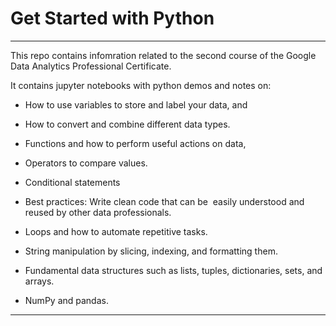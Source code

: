 # Get Started with Python

---

This repo contains infomration related to the second course of the Google Data Analytics Professional Certificate.

It contains jupyter notebooks with python demos and notes on:

- How to use variables to store and label your data, and 

- How to convert and combine different data types. 

- Functions and how to perform useful actions on data,

- Operators to compare values. 

- Conditional statements 

- Best practices: Write clean code that can be 
easily understood and reused by other data professionals. 

- Loops and how to automate repetitive tasks. 

- String manipulation by slicing, indexing, and formatting them. 

- Fundamental data structures such as lists, tuples, dictionaries, sets, and arrays. 

- NumPy and pandas.

---



